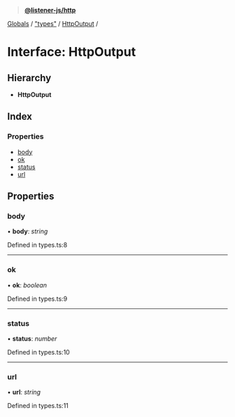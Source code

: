 > **[@listener-js/http](../README.md)**

[Globals](../globals.md) / ["types"](../modules/_types_.md) / [HttpOutput](_types_.httpoutput.md) /

# Interface: HttpOutput

## Hierarchy

* **HttpOutput**

## Index

### Properties

* [body](_types_.httpoutput.md#body)
* [ok](_types_.httpoutput.md#ok)
* [status](_types_.httpoutput.md#status)
* [url](_types_.httpoutput.md#url)

## Properties

###  body

• **body**: *string*

Defined in types.ts:8

___

###  ok

• **ok**: *boolean*

Defined in types.ts:9

___

###  status

• **status**: *number*

Defined in types.ts:10

___

###  url

• **url**: *string*

Defined in types.ts:11